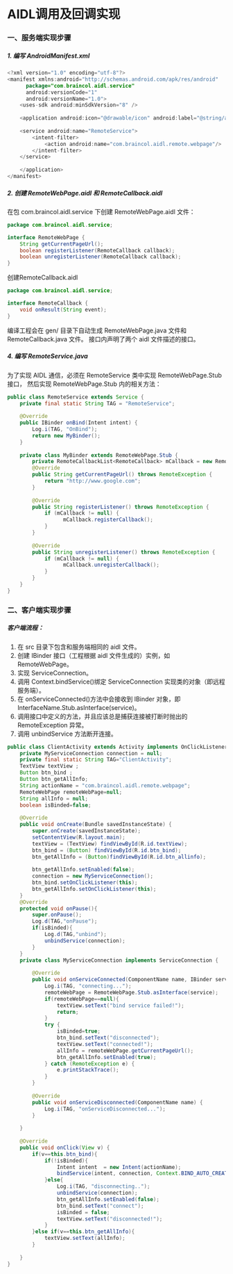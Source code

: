 AIDL调用及回调实现
===

### 一、服务端实现步骤

##### 1. 编写 AndroidManifest.xml

```java
<?xml version="1.0" encoding="utf-8"?>
<manifest xmlns:android="http://schemas.android.com/apk/res/android"
      package="com.braincol.aidl.service"
      android:versionCode="1"
      android:versionName="1.0">
    <uses-sdk android:minSdkVersion="8" />
 
    <application android:icon="@drawable/icon" android:label="@string/app_name">
 
    <service android:name="RemoteService">
        <intent-filter>
            <action android:name="com.braincol.aidl.remote.webpage"/>
        </intent-filter>
    </service>
 
    </application>
</manifest>
```

##### 2. 创建 RemoteWebPage.aidl 和 RemoteCallback.aidl

在包 com.braincol.aidl.service 下创建 RemoteWebPage.aidl 文件：
```java
package com.braincol.aidl.service;

interface RemoteWebPage {
    String getCurrentPageUrl();
    boolean registerListener(RemoteCallback callback);
    boolean unregisterListener(RemoteCallback callback);
}
```

创建RemoteCallback.aidl
```java
package com.braincol.aidl.service;

interface RemoteCallback {
    void onResult(String event);     
}
```

编译工程会在 gen/ 目录下自动生成 RemoteWebPage.java 文件和 RemoteCallback.java 文件。
接口内声明了两个 aidl 文件描述的接口。

##### 4. 编写 RemoteService.java

为了实现 AIDL 通信，必须在 RemoteService 类中实现 RemoteWebPage.Stub 接口，
然后实现 RemoteWebPage.Stub 内的相关方法：
```java
public class RemoteService extends Service {
    private final static String TAG = "RemoteService";
    
    @Override
    public IBinder onBind(Intent intent) {
        Log.i(TAG, "OnBind");
        return new MyBinder();
    }
 
    private class MyBinder extends RemoteWebPage.Stub {
        private RemoteCallbackList<RemoteCallback> mCallback = new RemoteCallbackList<RemoteCallback>();
        @Override
        public String getCurrentPageUrl() throws RemoteException {
            return "http://www.google.com";
        }
        
        @Override
        public String registerListener() throws RemoteException {
            if (mCallback != null) {
                  mCallback.registerCallback();
            }
        }
        
        @Override
        public String unregisterListener() throws RemoteException {
            if (mCallback != null) {
                  mCallback.unregisterCallback();
            }
        }
    }
}
```

### 二、客户端实现步骤

##### 客户端流程：

1. 在 src 目录下包含和服务端相同的 aidl 文件。
2. 创建 IBinder 接口（工程根据 aidl 文件生成的）实例，如 RemoteWebPage。
3. 实现 ServiceConnection。
4. 调用 Context.bindService()绑定 ServiceConnection 实现类的对象（即远程服务端）。
5. 在 onServiceConnected()方法中会接收到 IBinder 对象，即 InterfaceName.Stub.asInterface(service)。
6. 调用接口中定义的方法，并且应该总是捕获连接被打断时抛出的 RemoteException 异常。
7. 调用 unbindService 方法断开连接。

```java
public class ClientActivity extends Activity implements OnClickListener {
    private MyServiceConnection connection = null;
    private final static String TAG="ClientActivity";
    TextView textView ;
    Button btn_bind ;
    Button btn_getAllInfo;
    String actionName = "com.braincol.aidl.remote.webpage";
    RemoteWebPage remoteWebPage=null;
    String allInfo = null;
    boolean isBinded=false;
 
    @Override
    public void onCreate(Bundle savedInstanceState) {
        super.onCreate(savedInstanceState);
        setContentView(R.layout.main);
        textView = (TextView) findViewById(R.id.textView);
        btn_bind = (Button) findViewById(R.id.btn_bind);
        btn_getAllInfo = (Button)findViewById(R.id.btn_allinfo);
 
        btn_getAllInfo.setEnabled(false);
        connection = new MyServiceConnection();
        btn_bind.setOnClickListener(this);
        btn_getAllInfo.setOnClickListener(this);
    }
    @Override
    protected void onPause(){
        super.onPause();
        Log.d(TAG,"onPause");
        if(isBinded){
            Log.d(TAG,"unbind");
            unbindService(connection);    
        }
    }
    private class MyServiceConnection implements ServiceConnection {
 
        @Override
        public void onServiceConnected(ComponentName name, IBinder service) {
            Log.i(TAG, "connecting...");
            remoteWebPage = RemoteWebPage.Stub.asInterface(service);
            if(remoteWebPage==null){
                textView.setText("bind service failed!");    
                return;
            }
            try {
                isBinded=true;
                btn_bind.setText("disconnected");
                textView.setText("connected!");
                allInfo = remoteWebPage.getCurrentPageUrl();
                btn_getAllInfo.setEnabled(true);
            } catch (RemoteException e) {
                e.printStackTrace();
            }
        }
 
        @Override
        public void onServiceDisconnected(ComponentName name) {
            Log.i(TAG, "onServiceDisconnected...");
        }
 
    }
 
    @Override
    public void onClick(View v) {
        if(v==this.btn_bind){
            if(!isBinded){
                Intent intent  = new Intent(actionName);
                bindService(intent, connection, Context.BIND_AUTO_CREATE);                
            }else{
                Log.i(TAG, "disconnecting..");
                unbindService(connection);
                btn_getAllInfo.setEnabled(false);    
                btn_bind.setText("connect");
                isBinded = false;
                textView.setText("disconnected!");
            }
        }else if(v==this.btn_getAllInfo){
            textView.setText(allInfo);
        }
 
    }
}
```
